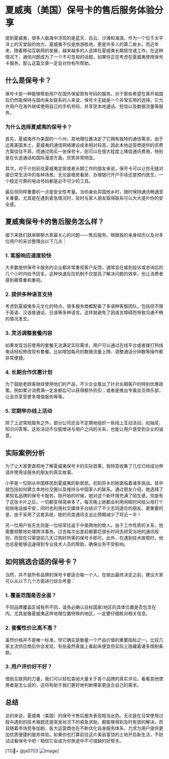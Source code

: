 # 夏威夷（美国）保号卡的售后服务体验分享

提到夏威夷，很多人脑海中浮现的是蓝天、白云、沙滩和海浪。作为一个位于太平洋上的天堂般的地方，夏威夷不仅是旅游胜地，更是许多人的第二故乡。而近年来，随着移动互联网的发展，越来越多的人选择在夏威夷长期居住或工作。在这种情况下，通信问题成为了一个不可忽视的话题。如果你正在考虑在夏威夷使用保号卡服务，那么这篇文章一定会对你有所帮助。

## 什么是保号卡？

保号卡是一种能够帮助用户在国外保留原有号码的服务。对于那些希望在离开祖国后仍然能保持与国内亲友联系的人来说，保号卡无疑是一个非常实用的选择。它允许用户在海外继续使用自己的手机号码，并享受本地通话、短信以及数据流量等服务。

### 为什么选择夏威夷的保号卡？

首先，夏威夷作为美国的一个州，其地理位置决定了它拥有独特的通信需求。由于远离美国本土，夏威夷的通信网络建设成本相对较高，因此本地运营商提供的资费方案往往不菲。而通过购买一张保号卡，则可以在很大程度上降低通讯费用，特别是在长途通话和国际漫游方面，优势非常明显。

其次，对于计划前往夏威夷定居或者长期工作的朋友来说，保号卡可以让你无缝对接日常生活中的各种场景。无论是租房看房、办理银行开户手续还是预约医生，一个稳定可靠的电话号码都是必不可少的工具。

最后但同样重要的一点是安全性考量。当你身处异国他乡时，随时保持通讯畅通至关重要。尤其是在遇到紧急情况时，及时与家人朋友取得联系可以大大提升你的安全感。

## 夏威夷保号卡的售后服务怎么样？

接下来我们就来聊聊大家最关心的问题——售后服务。根据我的亲身经历以及对多位用户的采访整理出以下几点：

### 1. 客服响应速度较快

大多数提供保号卡服务的企业都非常重视客户反馈，通常会在接到投诉或咨询后的几个小时内给予回复。这种快速反应机制不仅提高了解决问题的效率，也让消费者感到被尊重和重视。

### 2. 提供多种语言支持

考虑到夏威夷多元文化的特点，很多服务商都配备了多语种客服团队，包括但不限于英语、汉语普通话、日语等多种语言。这样就避免了因语言障碍而导致沟通不畅的情况发生。

### 3. 灵活调整套餐内容

如果发现当前使用的套餐无法满足实际需求，用户可以通过在线平台或者拨打热线电话轻松修改现有套餐。比如增加每月的数据流量上限、调整通话分钟数等操作都非常便捷。

### 4. 长期合作优惠计划

为了鼓励老顾客继续使用他们的产品，不少企业推出了针对长期客户的特别优惠政策。例如累计消费满一定金额后可以获得额外折扣；或者是推出专属会员俱乐部，让会员享受更多增值服务等等。

### 5. 定期举办线上活动

除了上述常规服务之外，部分公司还会不定期地组织一些线上互动活动，如抽奖、知识问答等。这些活动不仅能增进与用户之间的关系，也能让用户感受到企业的诚意。

## 实际案例分析

为了让大家更直观地了解夏威夷保号卡的实际效果，我特意收集了几位已经成功申请并使用该服务的朋友的真实故事。

小李是一位刚从中国移民到夏威夷的新居民。初到异乡的她面临着诸多挑战，其中就包括如何建立本地社交圈以及维持与中国家人的联系。通过朋友介绍，她选择了某知名品牌的保号卡服务。刚开始的时候，她对这个新环境充满了陌生感，但是有了这张卡片之后，一切都变得简单多了。每天晚上她都会利用闲暇时间给父母打个视频电话报平安，同时也利用社交媒体平台结识了不少志同道合的朋友。更重要的是，由于采用了这套系统，她的月度通讯支出比预期减少了将近一半！

另一位用户张先生则是一位经常往返于中美两地的商人。由于工作性质的关系，他需要频繁地处理跨洋事务。过去每次出差前都要花很长时间去研究当地的通讯规则，而现在只需提前几天订购好所需的保号卡即可。此外，在遇到技术故障时，他也总是能够迅速得到专业技术人员的帮助，确保业务不受影响。

## 如何挑选合适的保号卡？

当然，并不是所有品牌的保号卡都适合每一个人。在做出最终决定之前，建议大家可以从以下几个方面进行综合考量：

### 1. 覆盖范围是否全面？

不同品牌覆盖区域有所不同，请务必确认目标国家/地区的具体位置是否包含在内。尤其是像夏威夷这样地理位置特殊的地区，一定要仔细核对相关信息。

### 2. 套餐性价比高不高？

虽然价格并不是唯一标准，但它确实是衡量一个产品价值的重要指标之一。比较几家主流供应商后你会发现，有些虽然表面上看起来便宜但实际上隐藏着诸多限制条款。

### 3. 用户评价好不好？

借助互联网的力量，我们可以轻松查阅大量关于各个品牌的真实评论。看看其他使用者是怎么说的，这将有助于我们更好地判断哪家更适合自己的需求。

## 总结

总的来说，夏威夷（美国）的保号卡售后服务表现相当出色。无论是在日常使用过程中遇到的技术难题还是突发状况下的紧急求助，都能够得到及时有效的解决。而且随着市场竞争加剧，各大运营商也在不断优化自身服务体系，力求为用户提供更加优质便捷的服务体验。如果你也打算前往这片美丽富饶的土地开启新生活，不妨试试看保号卡吧！相信它会成为你旅途中不可或缺的好帮手。

[TG💪+ @jx0703 ![Image](https://github.com/user-attachments/assets/dbca1d08-cadb-493c-b0ec-ad6f7a83f270)]